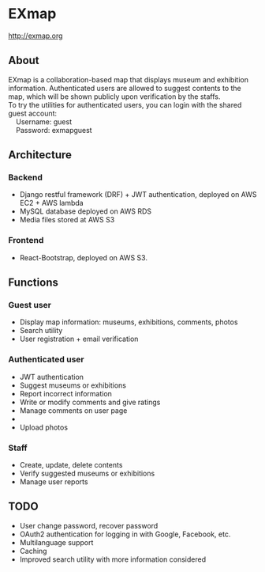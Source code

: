 # EXmap
http://exmap.org </br>
## About
EXmap is a collaboration-based map that displays museum and exhibition information. Authenticated users are allowed to suggest contents to the map, which will be shown publicly upon verification by the staffs. </br>
To try the utilities for authenticated users, you can login with the shared guest account: </br>
&nbsp;&nbsp;&nbsp;&nbsp;Username: guest</br>
&nbsp;&nbsp;&nbsp;&nbsp;Password: exmapguest</br>

## Architecture
### Backend
<ul>
    <li>Django restful framework (DRF) + JWT authentication, deployed on AWS EC2 + AWS lambda</li>
    <li>MySQL database deployed on AWS RDS</li>
    <li>Media files stored at AWS S3</li>
</ul>

### Frontend
<ul>
    <li>React-Bootstrap, deployed on AWS S3.</li>
</ul>

## Functions
### Guest user
<ul>
    <li>Display map information: museums, exhibitions, comments, photos</li>
    <li>Search utility</li>
    <li>User registration + email verification</li>
</ul>

### Authenticated user
<ul>
    <li>JWT authentication</li>
    <li>Suggest museums or exhibitions</li>
    <li>Report incorrect information</li>
    <li>Write or modify comments and give ratings</li>
    <li>Manage comments on user page<li>
    <li>Upload photos</li>
</ul>

### Staff
<ul>
    <li>Create, update, delete contents</li>
    <li>Verify suggested museums or exhibitions</li>
    <li>Manage user reports</li>
</ul>

## TODO
<ul>
    <li>User change password, recover password</li>
    <li>OAuth2 authentication for logging in with Google, Facebook, etc.</li>
    <li>Multilanguage support</li>
    <li>Caching</li>
    <li>Improved search utility with more information considered</li>
</ul>